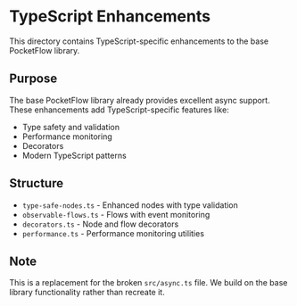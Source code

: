 # TypeScript Enhancements

This directory contains TypeScript-specific enhancements to the base PocketFlow library.

## Purpose

The base PocketFlow library already provides excellent async support. These enhancements add TypeScript-specific features like:
- Type safety and validation
- Performance monitoring
- Decorators
- Modern TypeScript patterns

## Structure

- `type-safe-nodes.ts` - Enhanced nodes with type validation
- `observable-flows.ts` - Flows with event monitoring
- `decorators.ts` - Node and flow decorators
- `performance.ts` - Performance monitoring utilities

## Note

This is a replacement for the broken `src/async.ts` file. We build on the base library functionality rather than recreate it.